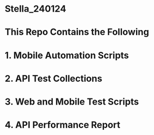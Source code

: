 # Stella_240124
# This Repo Contains the Following
 # 1. Mobile Automation Scripts
 # 2. API Test Collections
 # 3. Web and Mobile Test Scripts
 # 4. API Performance Report

 
